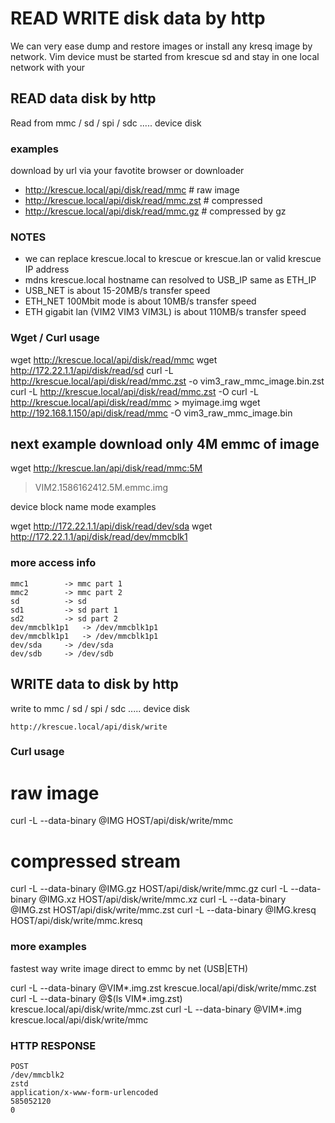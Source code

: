 # READ WRITE disk data by http

We can very ease dump and restore images or install any kresq image by network.
Vim device must be started from krescue sd and stay in one local network with your

## READ data disk by http

Read from mmc / sd / spi / sdc ..... device disk

### examples

download by url via your favotite browser or downloader

+ http://krescue.local/api/disk/read/mmc	# raw image
+ http://krescue.local/api/disk/read/mmc.zst	# compressed
+ http://krescue.local/api/disk/read/mmc.gz	# compressed by gz

### NOTES

+ we can replace krescue.local to krescue or krescue.lan or valid krescue IP address
+ mdns krescue.local hostname can resolved to USB_IP same as ETH_IP
+ USB_NET is about 15-20MB/s transfer speed
+ ETH_NET 100Mbit mode is  about 10MB/s transfer speed
+ ETH gigabit lan (VIM2 VIM3 VIM3L) is about 110MB/s transfer speed

### Wget / Curl usage

   wget http://krescue.local/api/disk/read/mmc
   wget http://172.22.1.1/api/disk/read/sd
   curl -L http://krescue.local/api/disk/read/mmc.zst -o vim3_raw_mmc_image.bin.zst
   curl -L http://krescue.local/api/disk/read/mmc.zst -O
   curl -L http://krescue.local/api/disk/read/mmc > myimage.img
   wget http://192.168.1.150/api/disk/read/mmc -O vim3_raw_mmc_image.bin

## next example download only 4M emmc of image

   wget http://krescue.lan/api/disk/read/mmc:5M

   > VIM2.1586162412.5M.emmc.img

device block name mode examples

   wget http://172.22.1.1/api/disk/read/dev/sda
   wget http://172.22.1.1/api/disk/read/dev/mmcblk1

### more access info

    mmc1		-> mmc part 1
    mmc2		-> mmc part 2
    sd			-> sd
    sd1			-> sd part 1
    sd2			-> sd part 2
    dev/mmcblk1p1	-> /dev/mmcblk1p1
    dev/mmcblk1p1	-> /dev/mmcblk1p1
    dev/sda		-> /dev/sda
    dev/sdb		-> /dev/sdb

## WRITE data to disk by http

write to mmc / sd / spi / sdc ..... device disk

    http://krescue.local/api/disk/write

### Curl usage

   # raw image
   curl -L --data-binary @IMG       HOST/api/disk/write/mmc

   # compressed stream
   curl -L --data-binary @IMG.gz    HOST/api/disk/write/mmc.gz
   curl -L --data-binary @IMG.xz    HOST/api/disk/write/mmc.xz
   curl -L --data-binary @IMG.zst   HOST/api/disk/write/mmc.zst
   curl -L --data-binary @IMG.kresq HOST/api/disk/write/mmc.kresq

### more examples

fastest way write image direct to emmc by net (USB|ETH)

   curl -L --data-binary @VIM*.img.zst       krescue.local/api/disk/write/mmc.zst
   curl -L --data-binary @$(ls VIM*.img.zst) krescue.local/api/disk/write/mmc.zst
   curl -L --data-binary @VIM*.img           krescue.local/api/disk/write/mmc

### HTTP RESPONSE

```
POST
/dev/mmcblk2
zstd
application/x-www-form-urlencoded
585052120
0
```

